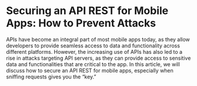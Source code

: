 # Securing an API REST for Mobile Apps: How to Prevent Attacks

APIs have become an integral part of most mobile apps today, as they allow developers to provide seamless access to data and functionality across different platforms. However, the increasing use of APIs has also led to a rise in attacks targeting API servers, as they can provide access to sensitive data and functionalities that are critical to the app. In this article, we will discuss how to secure an API REST for mobile apps, especially when sniffing requests gives you the “key.”
